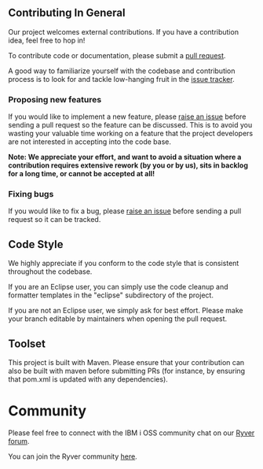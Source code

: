 ## Contributing In General
Our project welcomes external contributions. If you have a contribution idea, feel free to hop in!

To contribute code or documentation, please submit a [pull request](https://github.com/ThePrez/ServiceCommander-IBMi/pulls).

A good way to familiarize yourself with the codebase and contribution process is
to look for and tackle low-hanging fruit in the [issue tracker](https://github.com/ThePrez/ServiceCommander-IBMi/issues).


### Proposing new features

If you would like to implement a new feature, please [raise an issue](https://github.com/ThePrez/ServiceCommander-IBMi/issues)
before sending a pull request so the feature can be discussed. This is to avoid
you wasting your valuable time working on a feature that the project developers
are not interested in accepting into the code base.


**Note: We appreciate your effort, and want to avoid a situation where a contribution
requires extensive rework (by you or by us), sits in backlog for a long time, or
cannot be accepted at all!**

### Fixing bugs

If you would like to fix a bug, please [raise an issue](https://github.com/ThePrez/ServiceCommander-IBMi/issues) before sending a
pull request so it can be tracked.


## Code Style

We highly appreciate if you conform to the code style that is consistent throughout the codebase. 

If you are an Eclipse user, you can simply use the code cleanup and formatter templates in the "eclipse" subdirectory
of the project.

If you are not an Eclipse user, we simply ask for best effort. Please make your branch editable by maintainers
when opening the pull request.

## Toolset
This project is built with Maven. Please ensure that your contribution can also be built with maven before submitting PRs
(for instance, by ensuring that pom.xml is updated with any dependencies).

# Community
Please feel free to connect with the IBM i OSS community chat on our [Ryver forum](https://ibm.biz/ibmioss-chat). 

You can join the Ryver community [here](https://ibm.biz/ibmioss-chat-join).
